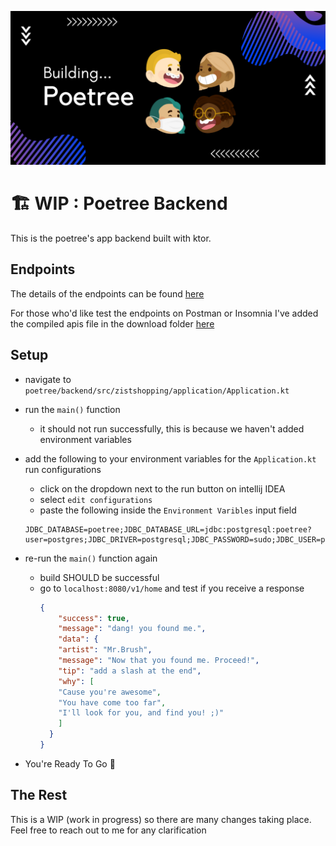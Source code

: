 <p align="center">
<a href="https://day8.github.io/re-frame" target="_blank" width="20" rel="noopener noreferrer"><img src="images/discover.png" alt="Poetree Feature Image"></a></p>

# :building_construction: WIP : Poetree Backend

This is the poetree's app backend built with ktor.

## Endpoints

The details of the endpoints can be found [here](https://mambo-bryan.gitbook.io/poetree-api/)

For those who'd like test the endpoints on Postman or Insomnia I've added the compiled apis file in
the download folder [here](/downloads)

## Setup

- navigate to ```poetree/backend/src/zistshopping/application/Application.kt```
- run the ` main() ` function
    - it should not run successfully, this is because we haven't added environment variables
- add the following to your environment variables for the ``` Application.kt ``` run configurations
    - click on the dropdown next to the run button on intellij IDEA
    - select ` edit configurations `
    - paste the following inside the ` Environment Varibles ` input field
  ``` 
  JDBC_DATABASE=poetree;JDBC_DATABASE_URL=jdbc:postgresql:poetree?user=postgres;JDBC_DRIVER=postgresql;JDBC_PASSWORD=sudo;JDBC_USER=postgres;JWT_SECRET=123456789098765432;SECRET_KEY=123456789098765432;JDBC_DRIVER_CLASS=org.postgresql.Driver 
  ```
- re-run the ` main() ` function again
    - build SHOULD be successful
    - go to ` localhost:8080/v1/home ` and test if you receive a response
      ```json
      {
          "success": true,
          "message": "dang! you found me.",
          "data": {
          "artist": "Mr.Brush",
          "message": "Now that you found me. Proceed!",
          "tip": "add a slash at the end",
          "why": [
          "Cause you're awesome",
          "You have come too far",
          "I'll look for you, and find you! ;)"
          ]
        } 
      }
      ```

- You're Ready To Go :rocket:

## The Rest

This is a WIP (work in progress) so there are many changes taking place. Feel free to reach out to
me for any clarification

